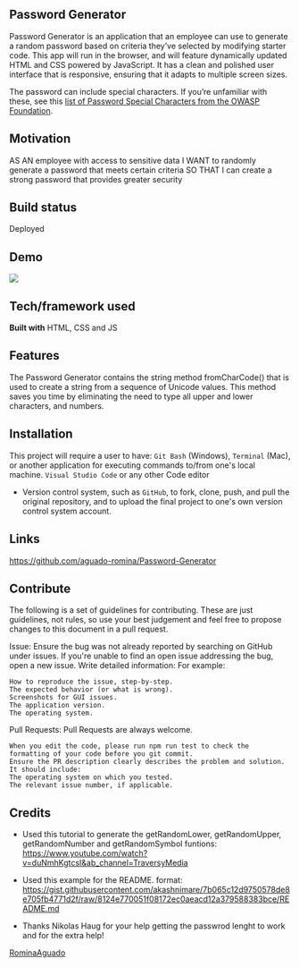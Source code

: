 ## Password Generator

Password Generator is an application that an employee can use to generate a random password based on criteria they’ve selected by modifying starter code. This app will run in the browser, and will feature dynamically updated HTML and CSS powered by JavaScript. It has a clean and polished user interface that is responsive, ensuring that it adapts to multiple screen sizes.

The password can include special characters. If you’re unfamiliar with these, see this [list of Password Special Characters from the OWASP Foundation](https://www.owasp.org/index.php/Password_special_characters).

## Motivation

AS AN employee with access to sensitive data
I WANT to randomly generate a password that meets certain criteria
SO THAT I can create a strong password that provides greater security

## Build status

Deployed

## Demo

![](./Assets/passwordGenerator.gif)

## Tech/framework used

<b>Built with</b>
HTML, CSS and JS

## Features

The Password Generator contains the string method fromCharCode() that is used to create a string from a sequence of Unicode values. This method saves you time by eliminating the need to type all upper and lower characters, and numbers.

## Installation

This project will require a user to have:
`Git Bash` (Windows),
`Terminal` (Mac), or another application for executing commands to/from one's local machine.
`Visual Studio Code` or any other Code editor

- Version control system, such as `GitHub`, to fork, clone, push, and pull the original repository, and to upload the final project to one's own version control system account.

## Links

https://github.com/aguado-romina/Password-Generator

## Contribute

The following is a set of guidelines for contributing. These are just guidelines, not rules, so use your best judgement and feel free to propose changes to this document in a pull request.

Issue: Ensure the bug was not already reported by searching on GitHub under issues. If you're unable to find an open issue addressing the bug, open a new issue.
Write detailed information:
For example:

    How to reproduce the issue, step-by-step.
    The expected behavior (or what is wrong).
    Screenshots for GUI issues.
    The application version.
    The operating system.

Pull Requests: Pull Requests are always welcome.

    When you edit the code, please run npm run test to check the formatting of your code before you git commit.
    Ensure the PR description clearly describes the problem and solution. It should include:
    The operating system on which you tested.
    The relevant issue number, if applicable.

## Credits

- Used this tutorial to generate the getRandomLower, getRandomUpper, getRandomNumber and getRandomSymbol funtions: https://www.youtube.com/watch?v=duNmhKgtcsI&ab_channel=TraversyMedia

- Used this example for the README. format: https://gist.githubusercontent.com/akashnimare/7b065c12d9750578de8e705fb4771d2f/raw/8124e770051f08172ec0aeacd12a379588383bce/README.md

- Thanks Nikolas Haug for your help getting the passwrod lenght to work and for the extra help!

[RominaAguado]()
